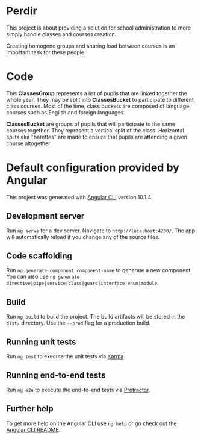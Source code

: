 # Perdir

This project is about providing a solution for school administration to more simply handle classes and courses creation.

Creating homogene groups and sharing load between courses is an important task for these people.

# Code

This **ClassesGroup** represents a list of pupils that are linked together the whole year.
They may be split into **ClassesBucket** to participate to different class courses. Most of the time, class buckets are composed of language courses such as English and foreign languages.

**ClassesBucket** are groups of pupils that will participate to the same courses together.
They represent a vertical split of the class.
Horizontal splits aka "barettes" are made to ensure that pupils are attending a given course altogether.



# Default configuration provided by Angular

This project was generated with [Angular CLI](https://github.com/angular/angular-cli) version 10.1.4.

## Development server

Run `ng serve` for a dev server. Navigate to `http://localhost:4200/`. The app will automatically reload if you change any of the source files.

## Code scaffolding

Run `ng generate component component-name` to generate a new component. You can also use `ng generate directive|pipe|service|class|guard|interface|enum|module`.

## Build

Run `ng build` to build the project. The build artifacts will be stored in the `dist/` directory. Use the `--prod` flag for a production build.

## Running unit tests

Run `ng test` to execute the unit tests via [Karma](https://karma-runner.github.io).

## Running end-to-end tests

Run `ng e2e` to execute the end-to-end tests via [Protractor](http://www.protractortest.org/).

## Further help

To get more help on the Angular CLI use `ng help` or go check out the [Angular CLI README](https://github.com/angular/angular-cli/blob/master/README.md).
